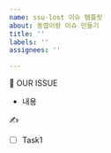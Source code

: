 ```yaml
---
name: ssu-lost 이슈 템플릿
about: 동엽이랑 이슈 만들기
title: ''
labels: ''
assignees: ''

---
```


📣 OUR ISSUE
<!-- 해야 할 작업을 작성해주세요 -->
- 내용

✍️
<!-- 해야 할 작업을 리스트 업 해주세요 -->
- [ ] Task1
